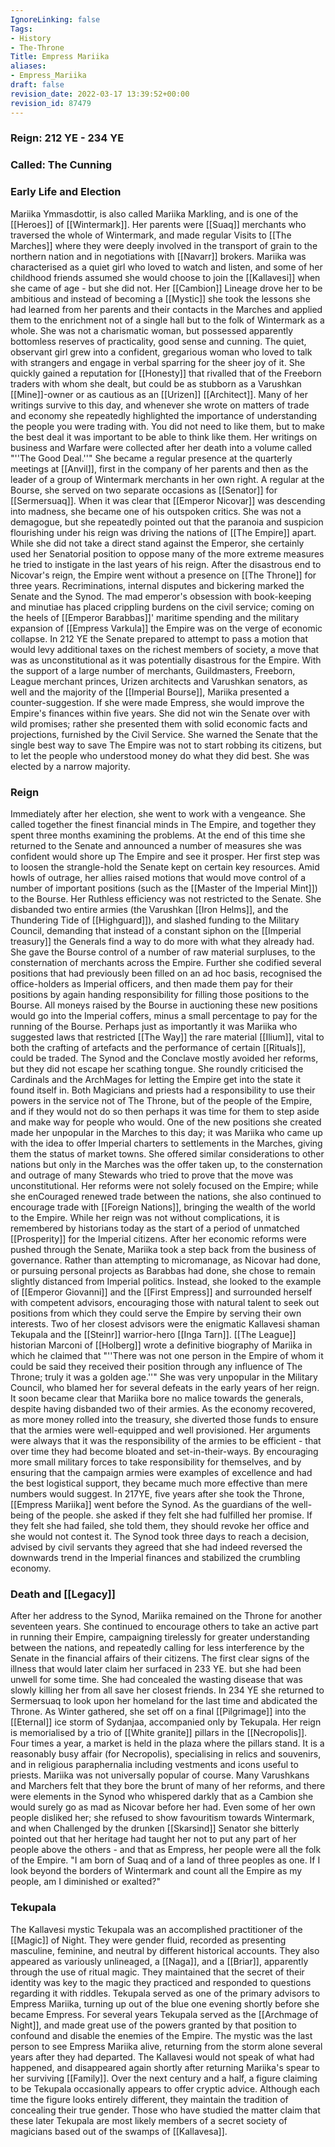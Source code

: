 ```yaml
---
IgnoreLinking: false
Tags:
- History
- The-Throne
Title: Empress Mariika
aliases:
- Empress_Mariika
draft: false
revision_date: 2022-03-17 13:39:52+00:00
revision_id: 87479
---
```


### Reign: 212 YE - 234 YE
### Called: The Cunning
### Early Life and Election
Mariika Ymmasdottir, is also called Mariika Markling, and is one of the [[Heroes]] of [[Wintermark]]. Her parents were [[Suaq]] merchants who traversed the whole of Wintermark, and made regular Visits to [[The Marches]] where they were deeply involved in the transport of grain to the northern nation and in negotiations with [[Navarr]] brokers. Mariika was characterised as a quiet girl who loved to watch and listen, and some of her childhood friends assumed she would choose to join the [[Kallavesi]] when she came of age - but she did not. Her [[Cambion]] Lineage drove her to be ambitious and instead of becoming a [[Mystic]] she took the lessons she had learned from her parents and their contacts in the Marches and applied them to the enrichment not of a single hall but to the folk of Wintermark as a whole. 
She was not a charismatic woman, but possessed apparently bottomless reserves of practicality, good sense and cunning. The quiet, observant girl grew into a confident, gregarious woman who loved to talk with strangers and engage in verbal sparring for the sheer joy of it.  She quickly gained a reputation for [[Honesty]] that rivalled that of the Freeborn traders with whom she dealt, but could be as stubborn as a Varushkan [[Mine]]-owner or as cautious as an [[Urizen]] [[Architect]]. Many of her writings survive to this day, and whenever she wrote on matters of trade and economy she repeatedly highlighted the importance of understanding the people you were trading with. You did not need to like them, but to make the best deal it was important to be able to think like them. Her writings on business and Warfare were collected after her death into a volume called "''The Good Deal.''"
She became a regular presence at the quarterly meetings at [[Anvil]], first in the company of her parents and then as the leader of a group of Wintermark merchants in her own right. A regular at the Bourse, she served on two separate occasions as [[Senator]] for [[Sermersuaq]]. When it was clear that [[Emperor Nicovar]] was descending into madness, she became one of his outspoken critics. She was not a demagogue, but she repeatedly pointed out that the paranoia and suspicion flourishing under his reign was driving the nations of [[The Empire]] apart. While she did not take a direct stand against the Emperor, she certainly used her Senatorial position to oppose many of the more extreme measures he tried to instigate in the last years of his reign.
After the disastrous end to Nicovar's reign, the Empire went without a presence on [[The Throne]] for three years. Recriminations, internal disputes and bickering marked the Senate and the Synod. The mad emperor's obsession with book-keeping and minutiae has placed crippling burdens on the civil service; coming on the heels of [[Emperor Barabbas]]' maritime spending and the military expansion of [[Empress Varkula]] the Empire was on the verge of economic collapse. In 212 YE the Senate prepared to attempt to pass a motion that would levy additional taxes on the richest members of society, a move that was as unconstitutional as it was potentially disastrous for the Empire.
With the support of a large number of merchants, Guildmasters, Freeborn, League merchant princes, Urizen architects and Varushkan senators, as well and the majority of the [[Imperial Bourse]], Mariika presented a counter-suggestion. If she were made Empress, she would improve the Empire's finances within five years. She did not win the Senate over with wild promises; rather she presented them with solid economic facts and projections, furnished by the Civil Service. She warned the Senate that the single best way to save The Empire was not to start robbing its citizens, but to let the people who understood money do what they did best. She was elected by a narrow majority.
### Reign
Immediately after her election, she went to work with a vengeance. She called together the finest financial minds in The Empire, and together they spent three months examining the problems. At the end of this time she returned to the Senate and announced a number of measures she was confident would shore up The Empire and see it prosper.
Her first step was to loosen the strangle-hold the Senate kept on certain key resources. Amid howls of outrage, her allies raised motions that would move control of a number of important positions (such as the [[Master of the Imperial Mint]]) to the Bourse. 
Her Ruthless efficiency was not restricted to the Senate. She disbanded two entire armies (the Varushkan [[Iron Helms]], and the Thundering Tide of [[Highguard]]), and slashed funding to the Military Council, demanding that instead of a constant siphon on the [[Imperial treasury]] the Generals find a way to do more with what they already had. She gave the Bourse control of a number of raw material surpluses, to the consternation of merchants across the Empire. Further she codified several positions that had previously been filled on an ad hoc basis, recognised the office-holders as Imperial officers, and then made them pay for their positions by again handing responsibility for filling those positions to the Bourse. All moneys raised by the Bourse in auctioning these new positions would go into the Imperial coffers, minus a small percentage to pay for the running of the Bourse. Perhaps just as importantly it was Mariika who suggested laws that restricted [[The Way]] the rare material [[Ilium]], vital to both the crafting of artefacts and the performance of certain [[Rituals]], could be traded.
The Synod and the Conclave mostly avoided her reforms, but they did not escape her scathing tongue. She roundly criticised the Cardinals and the ArchMages for letting the Empire get into the state it found itself in. Both Magicians and priests had a responsibility to use their powers in the service not of The Throne, but of the people of the Empire, and if they would not do so then perhaps it was time for them to step aside and make way for people who would.
One of the new positions she created made her unpopular in the Marches to this day; it was Mariika who came up with the idea to offer Imperial charters to settlements in the Marches, giving them the status of market towns. She offered similar considerations to other nations but only in the Marches was the offer taken up, to the consternation and outrage of many Stewards who tried to prove that the move was unconstitutional.
Her reforms were not solely focused on the Empire; while she enCouraged renewed trade between the nations, she also continued to encourage trade with [[Foreign Nations]], bringing the wealth of the world to the Empire. While her reign was not without complications, it is remembered by historians today as the start of a period of unmatched [[Prosperity]] for the Imperial citizens.
After her economic reforms were pushed through the Senate, Mariika took a step back from the business of governance. Rather than attempting to micromanage, as Nicovar had done, or pursuing personal projects as Barabbas had done, she chose to remain slightly distanced from Imperial politics. Instead, she looked to the example of [[Emperor Giovanni]] and the [[First Empress]] and surrounded herself with competent advisors, encouraging those with natural talent to seek out positions from which they could serve the Empire by serving their own interests. Two of her closest advisors were the enigmatic Kallavesi shaman Tekupala and the [[Steinr]] warrior-hero [[Inga Tarn]]. [[The League]] historian Marconi of [[Holberg]] wrote a definitive biography of Mariika in which he claimed that "''There was not one person in the Empire of whom it could be said they received their position through any influence of The Throne; truly it was a golden age.''"
She was very unpopular in the Military Council, who blamed her for several defeats in the early years of her reign. It soon became clear that Mariika bore no malice towards the generals, despite having disbanded two of their armies. As the economy recovered, as more money rolled into the treasury, she diverted those funds to ensure that the armies were well-equipped and well provisioned. Her arguments were always that it was the responsibility of the armies to be efficient - that over time they had become bloated and set-in-their-ways. By encouraging more small military forces to take responsibility for themselves, and by ensuring that the campaign armies were examples of excellence and had the best logistical support, they became much more effective than mere numbers would suggest.
In 217YE, five years after she took the Throne, [[Empress Mariika]] went before the Synod. As the guardians of the well-being of the people. she asked if they felt she had fulfilled her promise. If they felt she had failed, she told them, they should revoke her office and she would not contest it. The Synod took three days to reach a decision, advised by civil servants they agreed that she had indeed reversed the downwards trend in the Imperial finances and stabilized the crumbling economy.
### Death and [[Legacy]]
After her address to the Synod, Mariika remained on the Throne for another seventeen years. She continued to encourage others to take an active part in running their Empire, campaigning tirelessly for greater understanding between the nations, and repeatedly calling for less interference by the Senate in the financial affairs of their citizens.
The first clear signs of the illness that would later claim her surfaced in 233 YE. but she had been unwell for some time. She had concealed the wasting disease that was slowly killing her from all save her closest friends. In 234 YE she returned to Sermersuaq to look upon her homeland for the last time and abdicated the Throne. As Winter gathered, she set off on a final [[Pilgrimage]] into the [[Eternal]] ice storm of Sydanjaa, accompanied only by Tekupala. Her reign is memorialised by a trio of [[White granite]] pillars in the [[Necropolis]]. Four times a year, a market is held in the plaza where the pillars stand. It is a reasonably busy affair (for Necropolis), specialising in relics and souvenirs, and in religious paraphernalia including vestments and icons useful to priests.
Mariika was not universally popular of course. Many Varushkans and Marchers felt that they bore the brunt of many of her reforms, and there were elements in the Synod who whispered darkly that as a Cambion she would surely go as mad as Nicovar before her had. Even some of her own people disliked her; she refused to show favouritism towards Wintermark, and when Challenged by the drunken [[Skarsind]] Senator she bitterly pointed out that her heritage had taught her not to put any part of her people above the others - and that as Empress, her people were all the folk of the Empire.
"I am born of Suaq and of a land of three peoples as one. If I look beyond the borders of Wintermark and count all the Empire as my people, am I diminished or exalted?"
### Tekupala
The Kallavesi mystic Tekupala was an accomplished practitioner of the [[Magic]] of Night. They were gender fluid, recorded as presenting masculine, feminine, and neutral by different historical accounts. They also appeared as variously unlineaged, a [[Naga]], and a [[Briar]], apparently through the use of ritual magic. They maintained that the secret of their identity was key to the magic they practiced and responded to questions regarding it with riddles.
Tekupala served as one of the primary advisors to Empress Mariika, turning up out of the blue one evening shortly before she became Empress. For several years Tekupala served as the [[Archmage of Night]], and made great use of the powers granted by that position to confound and disable the enemies of the Empire. 
The mystic was the last person to see Empress Mariika alive, returning from the storm alone several years after they had departed. The Kallavesi would not speak of what had happened, and disappeared again shortly after returning Mariika's spear to her surviving [[Family]]. Over the next century and a half, a figure claiming to be Tekupala occasionally appears to offer cryptic advice. Although each time the figure looks entirely different, they maintain the tradition of concealing their true gender. Those who have studied the matter claim that these later Tekupala are most likely members of a secret society of magicians based out of the swamps of [[Kallavesa]].